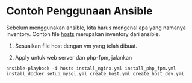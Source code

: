 # Contoh Penggunaan Ansible

Sebelum menggunakan ansible, kita harus mengenal apa yang namanya inventory. Contoh file [hosts](https://github.com/agung3wi/panduan-kelasdevops/tree/master/sesi%206/ansible%20sample/hosts) merupakan inventory dari ansible.

1. Sesuaikan file host dengan vm yang telah dibuat.

2. Apply untuk web server dan php-fpm, jalankan

```
ansible-playbook -i hosts install_nginx.yml install_php_fpm.yml install_docker setup_mysql.yml create_host.yml create_host_dev.yml
```